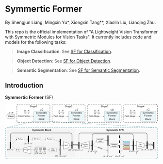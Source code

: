 # Symmertic Former

By Shengjun Liang, Mingxin Yu*, Xiongxin Tang**, Xiaolin Liu, Lianqing Zhu.

This repo is the official implementation of "A Lightweight Vision Transformer with Symmetric Modules for Vision Tasks". It currently includes code and models for the following tasks:

> **Image Classification**: See [SF for Classification](classification).

> **Object Detection**: See [SF for Object Detection](detection).

> **Semantic Segmentation**: See [SF for Semantic Segmentation](sengmentation).

## Introduction

**Symmertic Former** (SF)

![teaser](classification/figures/SFormer.jpg)

[//]: # (## Citing SFormer)

[//]: # (```)

[//]: # (@article{liu2021Swin,)

[//]: # (  title={SY: Hierarchical Vision Transformer using Shifted Windows},)

[//]: # (  author={Liu, Ze and Lin, Yutong and Cao, Yue and Hu, Han and Wei, Yixuan and Zhang, Zheng and Lin, Stephen and Guo, Baining},)

[//]: # (  journal={International Conference on Computer Vision &#40;ICCV&#41;},)

[//]: # (  year={2021})

[//]: # (})

[//]: # (```)
[//]: # (## Contributing)

[//]: # (This project welcomes contributions and suggestions.  Most contributions require you to agree to a)

[//]: # (Contributor License Agreement &#40;CLA&#41; declaring that you have the right to, and actually do, grant us)

[//]: # (the rights to use your contribution. For details, visit https://cla.opensource.microsoft.com.)

[//]: # ()
[//]: # (When you submit a pull request, a CLA bot will automatically determine whether you need to provide)

[//]: # (a CLA and decorate the PR appropriately &#40;e.g., status check, comment&#41;. Simply follow the instructions)

[//]: # (provided by the bot. You will only need to do this once across all repos using our CLA.)

[//]: # ()
[//]: # (This project has adopted the [Microsoft Open Source Code of Conduct]&#40;https://opensource.microsoft.com/codeofconduct/&#41;.)

[//]: # (For more information see the [Code of Conduct FAQ]&#40;https://opensource.microsoft.com/codeofconduct/faq/&#41; or)

[//]: # (contact [opencode@microsoft.com]&#40;mailto:opencode@microsoft.com&#41; with any additional questions or comments.)
